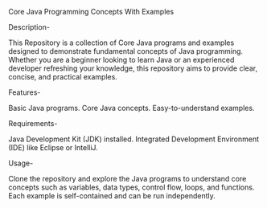 Core Java Programming Concepts With Examples

Description-

This Repository is a collection of Core Java programs and examples designed to demonstrate fundamental concepts of Java programming. Whether you are a beginner looking to learn Java or an experienced developer refreshing your knowledge, this repository aims to provide clear, concise, and practical examples.

Features-

Basic Java programs.
Core Java concepts.
Easy-to-understand examples.

Requirements-

Java Development Kit (JDK) installed.
Integrated Development Environment (IDE) like Eclipse or IntelliJ.

Usage-

Clone the repository and explore the Java programs to understand core concepts such as variables, data types, control flow, loops, and functions. Each example is self-contained and can be run independently.
